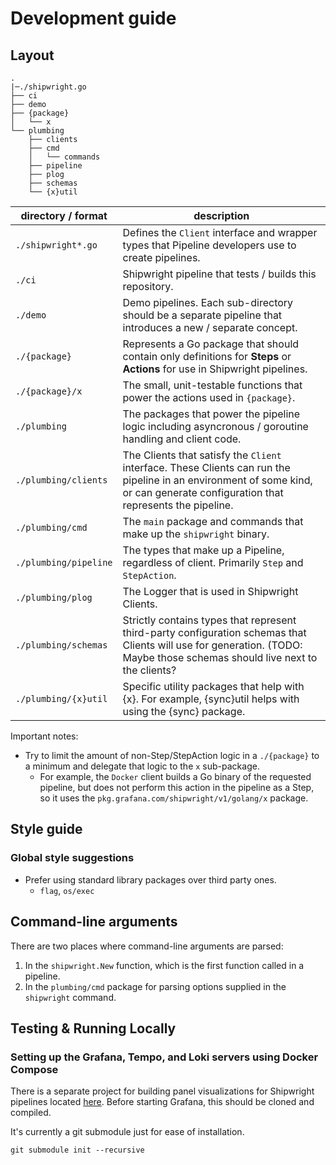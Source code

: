 # Development guide

## Layout

```
.
|─./shipwright.go
├── ci
├── demo
├── {package}
│   └── x
└── plumbing
    ├── clients
    ├── cmd
    │   └── commands
    ├── pipeline
    ├── plog
    ├── schemas
    └── {x}util
```

| directory / format    | description                                                                                                                                                                     |
| --------------------- | ------------------------------------------------------------------------------------------------------------------------------------------------------------------------------- |
| `./shipwright*.go`    | Defines the `Client` interface and wrapper types that Pipeline developers use to create pipelines.                                                                              |
| `./ci`                | Shipwright pipeline that tests / builds this repository.                                                                                                                        |
| `./demo`              | Demo pipelines. Each sub-directory should be a separate pipeline that introduces a new / separate concept.                                                                      |
| `./{package}`         | Represents a Go package that should contain only definitions for **Steps** or **Actions** for use in Shipwright pipelines.                                                      |
| `./{package}/x`       | The small, unit-testable functions that power the actions used in `{package}`.                                                                                                  |
| `./plumbing`          | The packages that power the pipeline logic including asyncronous / goroutine handling and client code.                                                                          |
| `./plumbing/clients`  | The Clients that satisfy the `Client` interface. These Clients can run the pipeline in an environment of some kind, or can generate configuration that represents the pipeline. |
| `./plumbing/cmd`      | The `main` package and commands that make up the `shipwright` binary.                                                                                                           |
| `./plumbing/pipeline` | The types that make up a Pipeline, regardless of client. Primarily `Step` and `StepAction`.                                                                                     |
| `./plumbing/plog`     | The Logger that is used in Shipwright Clients.                                                                                                                                  |
| `./plumbing/schemas`  | Strictly contains types that represent third-party configuration schemas that Clients will use for generation. (TODO: Maybe those schemas should live next to the clients?      |
| `./plumbing/{x}util`  | Specific utility packages that help with {x}. For example, {sync}util helps with using the {sync} package.                                                                      |

Important notes:

- Try to limit the amount of non-Step/StepAction logic in a `./{package}` to a minimum and delegate that logic to the `x` sub-package.
  - For example, the `Docker` client builds a Go binary of the requested pipeline, but does not perform this action in the pipeline as a Step, so it uses the `pkg.grafana.com/shipwright/v1/golang/x` package.

## Style guide

### Global style suggestions

- Prefer using standard library packages over third party ones.
  - `flag`, `os/exec`

## Command-line arguments

There are two places where command-line arguments are parsed:

1. In the `shipwright.New` function, which is the first function called in a pipeline.
2. In the `plumbing/cmd` package for parsing options supplied in the `shipwright` command.

## Testing & Running Locally

### Setting up the Grafana, Tempo, and Loki servers using Docker Compose

There is a separate project for building panel visualizations for Shipwright pipelines located [here](github.com/grafana/shipwright-app). Before starting Grafana, this should be cloned and compiled.

It's currently a git submodule just for ease of installation.

```
git submodule init --recursive
```

